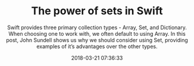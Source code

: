 ---
title: "The power of sets in Swift"
subtitle: "Swift provides three primary collection types - Array, Set, and Dictionary. When choosing one to work with, we often default to using Array. In this post, John Sundell shows us why we should consider using Set, providing examples of it’s advantages over the other types."
tags: ["set","collection"]
link: "https://www.swiftbysundell.com/posts/the-power-of-sets-in-swift?utm_campaign=iOS%2BDev%2BWeekly&utm_medium=email&utm_source=iOS%2BDev%2BWeekly%2BIssue%2B342"
date: "2018-03-21 07:36:33"
---